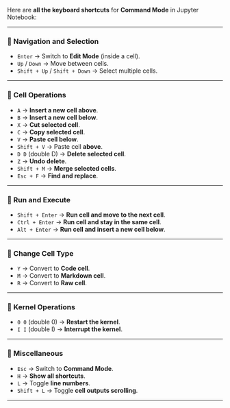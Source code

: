 Here are **all the keyboard shortcuts** for **Command Mode** in Jupyter Notebook:

---

### **🔹 Navigation and Selection**
- `Enter` → Switch to **Edit Mode** (inside a cell).
- `Up` / `Down` → Move between cells.
- `Shift + Up` / `Shift + Down` → Select multiple cells.

---

### **🔹 Cell Operations**
- `A` → **Insert a new cell above**.
- `B` → **Insert a new cell below**.
- `X` → **Cut selected cell**.
- `C` → **Copy selected cell**.
- `V` → **Paste cell below**.
- `Shift + V` → Paste cell **above**.
- `D D` (double D) → **Delete selected cell**.
- `Z` → **Undo delete**.
- `Shift + M` → **Merge selected cells**.
- `Esc + F` → **Find and replace**.

---

### **🔹 Run and Execute**
- `Shift + Enter` → **Run cell and move to the next cell**.
- `Ctrl + Enter` → **Run cell and stay in the same cell**.
- `Alt + Enter` → **Run cell and insert a new cell below**.

---

### **🔹 Change Cell Type**
- `Y` → Convert to **Code cell**.
- `M` → Convert to **Markdown cell**.
- `R` → Convert to **Raw cell**.

---

### **🔹 Kernel Operations**
- `0 0` (double 0) → **Restart the kernel**.
- `I I` (double I) → **Interrupt the kernel**.

---

### **🔹 Miscellaneous**
- `Esc` → Switch to **Command Mode**.
- `H` → **Show all shortcuts**.
- `L` → Toggle **line numbers**.
- `Shift + L` → Toggle **cell outputs scrolling**.

---
